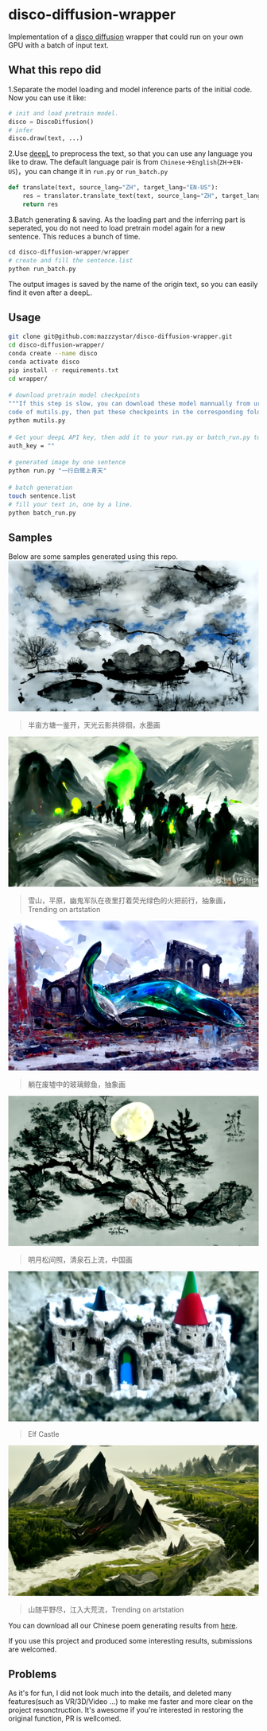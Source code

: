 # disco-diffusion-wrapper
Implementation of a [disco diffusion](https://github.com/alembics/disco-diffusion) wrapper that could run on your own GPU with a batch  of input text. 


## What this repo did
1.Separate the model loading and model inference parts of the initial code. Now you can use it like:
```python
# init and load pretrain model.
disco = DiscoDiffusion()
# infer
disco.draw(text, ...)
```

2.Use [deepL](https://www.deepl.com/translator) to preprocess the text, so that you can use any language you like to draw.
The default language pair is from `Chinese`->`English`(`ZH`->`EN-US`)，you can change it in `run.py` or `run_batch.py`
```python
def translate(text, source_lang="ZH", target_lang="EN-US"):
    res = translator.translate_text(text, source_lang="ZH", target_lang="EN-US")
    return res
```

3.Batch generating & saving.
As the loading part and the inferring part is seperated, you do not need to load pretrain model again for a new sentence. This reduces a bunch of time.
```python
cd disco-diffusion-wrapper/wrapper
# create and fill the sentence.list
python run_batch.py
```
The output images is saved by the name of the  origin text, so you can easily find it even after a deepL.


## Usage
```bash
git clone git@github.com:mazzzystar/disco-diffusion-wrapper.git
cd disco-diffusion-wrapper/
conda create --name disco
conda activate disco
pip install -r requirements.txt
cd wrapper/

# download pretrain model checkpoints
"""If this step is slow, you can download these model mannually from urls in the 
code of mutils.py, then put these checkpoints in the corresponding folder."""
python mutils.py

# Get your deepL API key, then add it to your run.py or batch_run.py to replace:
auth_key = ""

# generated image by one sentence
python run.py "一行白鹭上青天"

# batch generation
touch sentence.list
# fill your text in, one by a line.
python batch_run.py
```

## Samples
Below are some samples generated using this repo. 
![](samples/A_half-acre_square_pond_is_open_the_sky_and_clouds_wandering_together_ink_painting.png)
> 半亩方塘一鉴开，天光云影共徘徊，水墨画

![](samples/Snowy_mountains_plains_army_of_ghosts_marching_at_night_with_fluorescent_green_torches_abstract_painting_Trending_on_artstation.png)
> 雪山，平原，幽鬼军队在夜里打着荧光绿色的火把前行，抽象画，Trending on artstation

![](samples/Glass_whale_lying_in_ruins_abstract_painting_Trending_on_artstation.png)
>躺在废墟中的玻璃鲸鱼，抽象画


![](samples/明月松间照清泉石上流中国画.png)
> 明月松间照，清泉石上流，中国画

![](samples/Effie_castle.jpeg)
> Elf Castle

![](samples/山随平野尽江入大荒流Trending_on_artstation.png)
> 山随平野尽，江入大荒流，Trending on artstation

You can download all our Chinese poem generating results from [here](https://drive.google.com/file/d/1OIsupQqMaYYWu4B0eemUWgvPfTSGyaqf/view?usp=sharing).

If you use this project and produced some interesting results, submissions are welcomed.



## Problems
As it's for fun, I did not look much into the details, and deleted many features(such as VR/3D/Video ...) to make me faster and more clear on the project resonctruction. It's awesome if you're interested in restoring the original function, PR is wellcomed.


